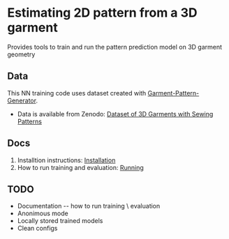 # Estimating 2D pattern from a 3D garment

Provides tools to train and run the pattern prediction model on 3D garment geometry 

## Data

This NN training code uses dataset created with [Garment-Pattern-Generator](https://github.com/maria-korosteleva/Garment-Pattern-Generator).
* Data is available from Zenodo: [Dataset of 3D Garments with Sewing Patterns
](https://doi.org/10.5281/zenodo.5267549)

## Docs

1. Installtion instructions: [Installation](docs/Installation.md)
2. How to run training and evaluation: [Running](docs/Running.md)


## TODO
* Documentation -- how to run training \ evaluation
* Anonimous mode
* Locally stored trained models
* Clean configs